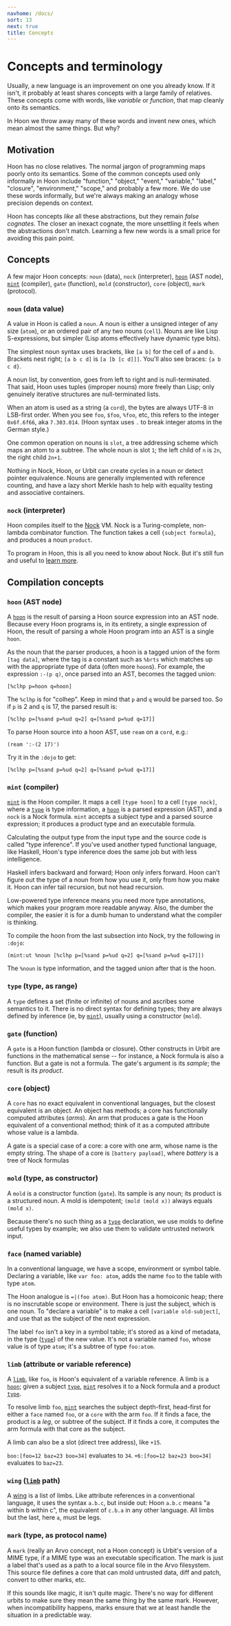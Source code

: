 ```yaml
---
navhome: /docs/
sort: 13
next: true
title: Concepts
---
```


# Concepts and terminology

Usually, a new language is an improvement on one you already
know.  If it isn't, it probably at least shares concepts with a
large family of relatives.  These concepts come with words, like
*variable* or *function*, that map cleanly onto its semantics.

In Hoon we throw away many of these words and invent new
ones, which mean almost the same things.  But why?

## Motivation

Hoon has no close relatives.  The normal jargon of programming
maps poorly onto its semantics. Some of the common concepts used 
only informally in Hoon include "function," "object," "event," 
"variable," "label," "closure", "environment," "scope," and probably 
a few more.  We do use these words informally, but we're always 
making an analogy whose precision depends on context.

Hoon has concepts *like* all these abstractions, but they remain
*false cognates*.  The closer an inexact cognate, the more
unsettling it feels when the abstractions don't match.  Learning
a few new words is a small price for avoiding this pain point.

## Concepts

A few major Hoon concepts: `noun` (data), `nock` (interpreter),
[`hoon`](#hoon) (AST node), [`mint`](#mint) (compiler), 
`gate` (function), `mold` (constructor), `core` (object), `mark`
(protocol).

### `noun` (data value)

A value in Hoon is called a `noun`.  A noun is either a
unsigned integer of any size (`atom`), or an ordered pair of any
two nouns (`cell`).  Nouns are like Lisp S-expressions, but
simpler (Lisp atoms effectively have dynamic type bits).

The simplest noun syntax uses brackets, like `[a b]` for the cell
of `a` and `b`.  Brackets nest right; `[a b c d]` is `[a [b [c
d]]]`.  You'll also see braces: `{a b c d}`.

A noun list, by convention, goes from left to right and is 
null-terminated. That said, Hoon uses tuples (improper nouns) more 
freely than Lisp; only genuinely iterative structures are 
null-terminated lists.

When an atom is used as a string (a `cord`), the bytes are always
UTF-8 in LSB-first order.  When you see `foo`, `$foo`, `%foo`,
etc, this refers to the integer `0x6f.6f66`, aka `7.303.014`.
(Hoon syntax uses `.` to break integer atoms in the German style.)

One common operation on nouns is `slot`, a tree addressing
scheme which maps an atom to a subtree.  The whole noun is slot
`1`; the left child of `n` is `2n`, the right child `2n+1`.

Nothing in Nock, Hoon, or Urbit can create cycles in a noun or
detect pointer equivalence.  Nouns are generally implemented
with reference counting, and have a lazy short Merkle hash to
help with equality testing and associative containers.

### `nock` (interpreter)

Hoon compiles itself to the [Nock](../../nock) VM.  Nock is a
Turing-complete, non-lambda combinator function.  The function
takes a cell `{subject formula}`, and produces a noun `product`.

To program in Hoon, this is all you need to know about Nock.  But
it's still fun and useful to [learn more](../../nock).

## Compilation concepts

### <a name="hoon">`hoon`</a> (AST node)

A [`hoon`](../reference) is the result of parsing a Hoon source 
expression into an AST node. Because every Hoon programs is, 
in its entirety, a single expression of Hoon, the result of parsing 
a whole Hoon program into an AST is a single `hoon`.

As the noun that the parser produces, a hoon is a tagged union of
the form `[tag data]`, where the tag is a constant such as `%brts`
which matches up with the appropriate type of data (often more 
`hoon`s).  For example, the expression `:-(p q)`, once parsed into 
an AST, becomes the tagged union:

```
[%clhp p=hoon q=hoon]
```

The `%clhp` is for "colhep". Keep in mind that `p` and `q` would be 
parsed too.  So if `p` is 2 and `q` is 17, the parsed result is:

```
[%clhp p=[%sand p=%ud q=2] q=[%sand p=%ud q=17]]
```

To parse Hoon source into a hoon AST, use `ream` on a `cord`, e.g.:

```
(ream ':-(2 17)')
```

Try it in the `:dojo` to get:

```
[%clhp p=[%sand p=%ud q=2] q=[%sand p=%ud q=17]]
```

### <a name="mint">`mint`</a> (compiler)

[`mint`](#mint) is the Hoon compiler.  It maps a cell `[type hoon]`
to a cell `[type nock]`, where a [`type`](#type) is type 
information, a [`hoon`](#hoon) is a parsed expression (AST), and a 
`nock` is a Nock formula.  `mint` accepts a subject type and a parsed 
source expression; it produces a product type and an executable 
formula.

Calculating the output type from the input type and the source
code is called "type inference". If you've used another typed
functional language, like Haskell, Hoon's type inference does the
same job but with less intelligence.

Haskell infers backward and forward; Hoon only infers forward.
Hoon can't figure out the type of a noun from how you use it,
only from how you make it.  Hoon can infer tail recursion, but
not head recursion.

Low-powered type inference means you need more type annotations,
which makes your program more readable anyway.  Also, the dumber
the compiler, the easier it is for a dumb human to understand
what the compiler is thinking.

To compile the hoon from the last subsection into Nock, try the 
following in `:dojo`:

```
(mint:ut %noun [%clhp p=[%sand p=%ud q=2] q=[%sand p=%ud q=17]])
```

The `%noun` is type information, and the tagged union after that 
is the hoon.

### <a name="type">`type`</a> (type, as range)

A `type` defines a set (finite or infinite) of nouns and ascribes 
some semantics to it.  There is no direct syntax for defining 
types; they are always defined by inference (ie, by
[`mint`](#mint)), usually using a constructor (`mold`).

### `gate` (function)

A `gate` is a Hoon function (lambda or closure).  Other
constructs in Urbit are functions in the mathematical sense -- for
instance, a Nock formula is also a function.  But a gate is not a
formula.  The gate's argument is its *sample*; the result is its
*product*.

### `core` (object)

A `core` has no exact equivalent in conventional languages, but
the closest equivalent is an object.  An object has methods; a
core has functionally computed attributes (*arms*).  An arm that
produces a gate is the Hoon equivalent of a conventional method;
think of it as a computed attribute whose value is a lambda.

A gate is a special case of a core: a core with one arm, whose
name is the empty string.  The shape of a core is `[battery
payload]`, where *battery* is a tree of Nock formulas

### `mold` (type, as constructor)

A `mold` is a constructor function (`gate`).  Its sample is any
noun; its product is a structured noun.  A mold is idempotent;
`(mold (mold x))` always equals `(mold x)`.

Because there's no such thing as a [`type`](#type) declaration, 
we use molds to define useful types by example; we also use them 
to validate untrusted network input.

### `face` (named variable)

In a conventional language, we have a scope, environment or
symbol table.  Declaring a variable, like `var foo: atom`, adds
the name `foo` to the table with type `atom`.

The Hoon analogue is `=|(foo atom)`.   But Hoon has a
homoiconic heap; there is no inscrutable scope or environment.
There is just the subject, which is one noun.  To "declare a
variable" is to make a cell `[variable old-subject]`, and use that
as the subject of the next expression.

The label `foo` isn't a key in a symbol table; it's stored as a kind 
of metadata, in the type ([`type`](#type)) of the new value.  It's not 
a variable named `foo`, whose value is of type `atom`; it's a subtree 
of type `foo:atom`.

### <a name="limb">`limb`</a> (attribute or variable reference)

A [`limb`](../twig/limb/limb), like `foo`, is Hoon's equivalent of a variable
reference.  A limb is a [`hoon`](#hoon); given a subject [`type`](#type),
[`mint`](#mint) resolves it to a Nock formula and a product [`type`](#type).

To resolve limb `foo`, [`mint`](#mint) searches the subject depth-first,
head-first for either a `face` named `foo`, or a `core` with the
arm `foo`.  If it finds a face, the product is a *leg*, or
subtree of the subject.  If it finds a core, it computes the arm
formula with that core as the subject.

A limb can also be a slot (direct tree address), like `+15`.

`boo:[foo=12 baz=23 boo=34]` evaluates to `34`. 
`+6:[foo=12 baz=23 boo=34]` evaluates to `baz=23`.

### `wing` ([`limb`](#limb) path)

A [wing](../twig/limb/wing) is a list of limbs.  Like attribute references in a
conventional language, it uses the syntax `a.b.c`, but inside
out: Hoon `a.b.c` means "a within b within c", the equivalent of
`c.b.a` in any other language.  All limbs but the last, here `a`,
must be legs.

### `mark` (type, as protocol name)

A `mark` (really an Arvo concept, not a Hoon concept) is Urbit's
version of a MIME type, if a MIME type was an executable
specification.  The mark is just a label that's used as a path to
a local source file in the Arvo filesystem.  This source file
defines a core that can mold untrusted data, diff and patch,
convert to other marks, etc.

If this sounds like magic, it isn't quite magic.  There's no way
for different urbits to make sure they mean the same thing by the
same mark.  However, when incompatibility happens, marks ensure
that we at least handle the situation in a predictable way.
